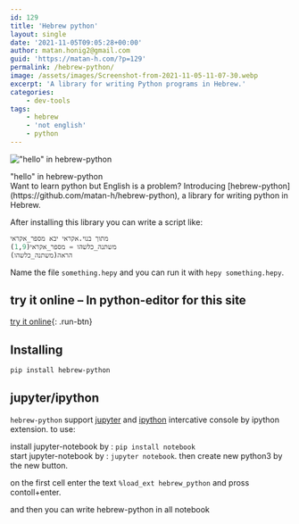 ```yaml
---
id: 129
title: 'Hebrew python'
layout: single
date: '2021-11-05T09:05:28+00:00'
author: matan.honig2@gmail.com
guid: 'https://matan-h.com/?p=129'
permalink: /hebrew-python/
image: /assets/images/Screenshot-from-2021-11-05-11-07-30.webp
excerpt: 'A library for writing Python programs in Hebrew.'
categories:
    - dev-tools
tags:
    - hebrew
    - 'not english'
    - python
---
```


!["hello" in hebrew-python](/assets/images/Screenshot-from-2021-11-05-11-07-30.webp)
<figcaption class='caption-center'>"hello" in hebrew-python</figcaption>
Want to learn python but English is a problem? Introducing [hebrew-python](https://github.com/matan-h/hebrew-python), a library for writing python in Hebrew.

After installing this library you can write a script like:

```python
מתוך בנוי.אקראי יבא מספר_אקראי
משתנה_כלשהו = מספר_אקראי(1,9)
הראה(משתנה_כלשהו)
```

Name the file `something.hepy` and you can run it with `hepy something.hepy`.

## try it online – In python-editor for this site

[try it online](/python-editor?hebrew_mode=1&code=%22%22%22%0AThe%20equal%20code%20section%20(roughly)%20in%20English%3A%0A%0Aimport%20hepy.random%20as%20random%3A%0Aprint(%22hello%20world%22)%0Aprint(%22Number%20between%201%20and%20100%3A%22)%3A%0Aprint(random.random_number(1%2C100))%0A%22%22%22%0A%0A%D7%99%D7%91%D7%90%20%D7%91%D7%A0%D7%95%D7%99.%D7%90%D7%A7%D7%A8%D7%90%D7%99%20%D7%91%D7%AA%D7%95%D7%A8%20%D7%90%D7%A7%D7%A8%D7%90%D7%99%0A%0A%D7%94%D7%A8%D7%90%D7%94(%22%D7%A9%D7%9C%D7%95%D7%9D%20%D7%A2%D7%95%D7%9C%D7%9D%22)%0A%D7%94%D7%A8%D7%90%D7%94(%22%D7%9E%D7%A1%D7%A4%D7%A8%20%D7%91%D7%99%D7%9F%201%20%D7%9C%20100%22)%0A%D7%94%D7%A8%D7%90%D7%94(%D7%90%D7%A7%D7%A8%D7%90%D7%99.%D7%9E%D7%A1%D7%A4%D7%A8_%D7%90%D7%A7%D7%A8%D7%90%D7%99(1%2C100))%0A%0A){: .run-btn}

## Installing
```bash
pip install hebrew-python
```

## jupyter/ipython

`hebrew-python` support [jupyter](https://jupyter.org/) and [ipython](https://ipython.org/) intercative console by ipython extension. to use:

install jupyter-notebook by : `pip install notebook`  
start jupyter-notebook by : `jupyter notebook`. then create new python3 by the new button.

on the first cell enter the text `%load_ext hebrew_python` and pross contoll+enter.

and then you can write hebrew-python in all notebook